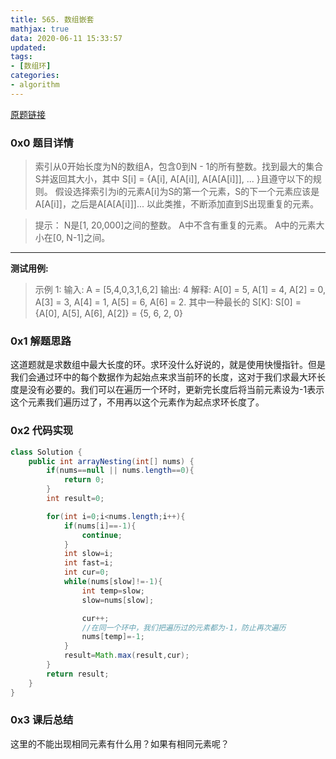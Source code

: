 ```yaml
---
title: 565. 数组嵌套
mathjax: true
data: 2020-06-11 15:33:57
updated:
tags:
- [数组环]
categories:
- algorithm
---
```


[原题链接](https://leetcode-cn.com/problems/find-first-and-last-position-of-element-in-sorted-array/)

### 0x0 题目详情

>索引从0开始长度为N的数组A，包含0到N - 1的所有整数。找到最大的集合S并返回其大小，其中 S[i] = {A[i], A[A[i]], A[A[A[i]]], ... }且遵守以下的规则。
假设选择索引为i的元素A[i]为S的第一个元素，S的下一个元素应该是A[A[i]]，之后是A[A[A[i]]]... 以此类推，不断添加直到S出现重复的元素。

>提示：
N是[1, 20,000]之间的整数。
A中不含有重复的元素。
A中的元素大小在[0, N-1]之间。

---

**测试用例:**

>示例 1:
输入: A = [5,4,0,3,1,6,2]
输出: 4
解释:
A[0] = 5, A[1] = 4, A[2] = 0, A[3] = 3, A[4] = 1, A[5] = 6, A[6] = 2.
其中一种最长的 S[K]:
S[0] = {A[0], A[5], A[6], A[2]} = {5, 6, 2, 0}

### 0x1 解题思路

这道题就是求数组中最大长度的环。求环没什么好说的，就是使用快慢指针。但是我们会通过环中的每个数据作为起始点来求当前环的长度，这对于我们求最大环长度是没有必要的。我们可以在遍历一个环时，更新完长度后将当前元素设为-1表示这个元素我们遍历过了，不用再以这个元素作为起点求环长度了。

### 0x2 代码实现

``` java
class Solution {
    public int arrayNesting(int[] nums) {
        if(nums==null || nums.length==0){
            return 0;
        }
        int result=0;

        for(int i=0;i<nums.length;i++){
            if(nums[i]==-1){
                continue;
            }
            int slow=i;
            int fast=i;
            int cur=0;
            while(nums[slow]!=-1){
                int temp=slow;
                slow=nums[slow];

                cur++;
                //在同一个环中，我们把遍历过的元素都为-1，防止再次遍历
                nums[temp]=-1;
            }
            result=Math.max(result,cur);
        }
        return result;
    }
}

```

### 0x3 课后总结

这里的不能出现相同元素有什么用？如果有相同元素呢？